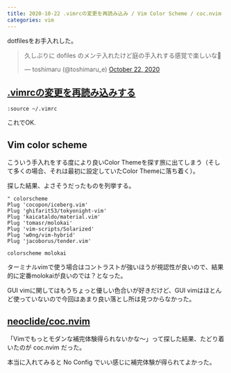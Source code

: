 ```yaml
---
title: 2020-10-22 .vimrcの変更を再読み込み / Vim Color Scheme / coc.nvim
categories: vim
---
```


dotfilesをお手入れした。

<blockquote class="twitter-tweet"><p lang="ja" dir="ltr">久しぶりに dofiles のメンテ入れたけど庭の手入れする感覚で楽しいな🏡</p>&mdash; toshimaru (@toshimaru_e) <a href="https://twitter.com/toshimaru_e/status/1319143702653063168?ref_src=twsrc%5Etfw">October 22, 2020</a></blockquote> <script async src="https://platform.twitter.com/widgets.js" charset="utf-8"></script>

## [.vimrcの変更を再読み込みする](http://omoon.hatenablog.com/entry/20071203/1196614395)

```
:source ~/.vimrc
```

これでOK.

## Vim color scheme

こういう手入れをする度により良いColor Themeを探す旅に出てしまう（そして多くの場合、それは最初に設定していたColor Themeに落ち着く）。


探した結果、よさそうだったものを列挙する。

```vim
" colorscheme
Plug 'cocopon/iceberg.vim'
Plug 'ghifarit53/tokyonight-vim'
Plug 'kaicataldo/material.vim'
Plug 'tomasr/molokai'
Plug 'vim-scripts/Solarized'
Plug 'w0ng/vim-hybrid'
Plug 'jacoborus/tender.vim'

colorscheme molokai
``` 

ターミナルvimで使う場合はコントラストが強いほうが視認性が良いので、結果的に定番molokaiが良いのでは？となった。

GUI vimに関してはもうちょっと優しい色合いが好きだけど、GUI vimはほとんど使っていないので今回はあまり良い落とし所は見つからなかった。


## [neoclide/coc.nvim](https://github.com/neoclide/coc.nvim)

「Vimでもっとモダンな補完体験得られないかな〜」って探した結果、たどり着いたのが coc.nvim だった。

本当に入れてみると No Config でいい感じに補完体験が得られてよかった。
